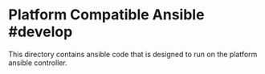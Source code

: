 # Platform Compatible Ansible #develop

This directory contains ansible code that is designed to run on the platform ansible controller.
